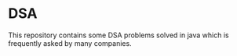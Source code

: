 # DSA
This repository contains some DSA problems solved in java which is frequently asked by many companies.